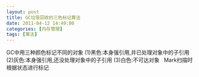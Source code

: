 ```yaml
---
layout: post
title: GC垃圾回收的三色标记算法
date: 2011-04-12 14:49:00
categories: [内存管理]
tags: [算法]
---
```

GC中用三种颜色标记不同的对象
(1)黑色:本身强引用,并已处理对象中的子引用
(2)灰色:本身强引用,还没处理对象中的子引用
(3)白色:不可达对象
 
Mark扫描时根据状态进行标记
